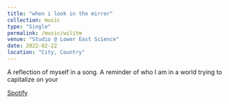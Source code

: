 ```yaml
---
title: "when i look in the mirror"
collection: music
type: "Single"
permalink: /music/wilitm
venue: "Studio @ Lower East Science"
date: 2022-02-22
location: "City, Country"
---
```


A reflection of myself in a song. A reminder of who I am in a world trying to capitalize on your

[Spotify](https://open.spotify.com/track/1s7MpEbNs0x4FFBvLIMfDg?si=ba36666807b9434f)
